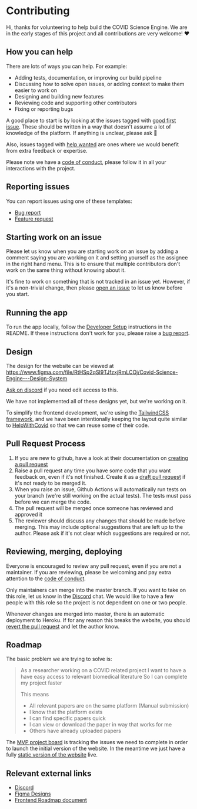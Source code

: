 # Contributing

Hi, thanks for volunteering to help build the COVID Science Engine. We are in the early stages of this project and all contributions are very welcome! ❤️

## How you can help
There are lots of ways you can help. For example:

- Adding tests, documentation, or improving our build pipeline
- Discussing how to solve open issues, or adding context to make them easier to work on
- Designing and building new features
- Reviewing code and supporting other contributors
- Fixing or reporting bugs

A good place to start is by looking at the issues tagged with [good first issue](https://github.com/COVID-science-engine/crowdsourced-papers-prototype/issues?q=is%3Aopen+is%3Aissue+label%3A%22good+first+issue%22).
These should be written in a way that doesn't assume a lot of knowledge of the platform. If anything is unclear, please ask 🙂

Also, issues tagged with [help wanted](https://github.com/COVID-science-engine/crowdsourced-papers-prototype/labels/help%20wanted) are ones where we would benefit from extra feedback or expertise.

Please note we have a [code of conduct](CODE_OF_CONDUCT.md), please follow it in all your interactions with the project.

## Reporting issues
You can report issues using one of these templates:
- [Bug report](https://github.com/COVID-science-engine/crowdsourced-papers-prototype/issues/new?assignees=&labels=&template=bug_report.md&title=)
- [Feature request](https://github.com/COVID-science-engine/crowdsourced-papers-prototype/issues/new?assignees=&labels=&template=feature_request.md&title=)

## Starting work on an issue
Please let us know when you are starting work on an issue by adding a comment saying you are working on it and setting yourself as the assignee in the right hand menu.
This is to ensure that multiple contributors don't work on the same thing without knowing about it.

It's fine to work on something that is not tracked in an issue yet. However, if it's a non-trivial change, then please [open an issue](https://github.com/COVID-science-engine/crowdsourced-papers-prototype/issues/new/choose) to let us know before you start.

## Running the app
To run the app locally, follow the [Developer Setup](https://github.com/COVID-science-engine/crowdsourced-papers-prototype#developer-setup) instructions in the README. If these instructions don't work for you, please raise a [bug report](https://github.com/COVID-science-engine/crowdsourced-papers-prototype/issues/new?assignees=&labels=&template=bug_report.md&title=Problem%20with%20developer%20setup).

## Design
The design for the website can be viewed at https://www.figma.com/file/RtHSp2qSI9TJfzxjRmLCOj/Covid-Science-Engine---Design-System

[Ask on discord](https://discord.gg/V6kzVAS) if you need edit access to this.

We have not implemented all of these designs yet, but we're working on it.

To simplify the frontend development, we're using the [TailwindCSS framework](https://tailwindcss.com/), and we have been intentionally keeping the layout quite similar to [HelpWithCovid](https://github.com/helpwithcovid/covid-volunteers) so that we can reuse some of their code.

## Pull Request Process

1. If you are new to github, have a look at their documentation on [creating a pull request](https://help.github.com/en/github/collaborating-with-issues-and-pull-requests/creating-a-pull-request)
2. Raise a pull request any time you have some code that you want feedback on, even if it's not finished. Create it as a [draft pull request](https://github.blog/2019-02-14-introducing-draft-pull-requests/) if it's not ready to be merged it.
3. When you raise an issue, Github Actions will automatically run tests on your branch (we're still working on the actual tests). The tests must pass before we can merge the code.
4. The pull request will be merged once someone has reviewed and approved it
5. The reviewer should discuss any changes that should be made before merging. This may include optional suggestions that are left up to the author. Please ask if it's not clear which suggestions are required or not.

## Reviewing, merging, deploying

Everyone is encouraged to review any pull request, even if you are not a maintainer. If you are reviewing, please be welcoming and pay extra attention to the [code of conduct](CODE_OF_CONDUCT.md).

Only maintainers can merge into the master branch. If you want to take on this role, let us know in the [Discord](https://discord.gg/V6kzVAS) chat. We would like to have a few people with this role so the project is not dependent on one or two people.

Whenever changes are merged into master, there is an automatic deployment to Heroku. If for any reason this breaks the website, you should [revert the pull request](https://help.github.com/en/github/collaborating-with-issues-and-pull-requests/reverting-a-pull-request) and let the author know. 
   
## Roadmap
The basic problem we are trying to solve is:

> As a researcher working on a COVID related project
> I want to have a have easy access to relevant biomedical literature
> So I can complete my project faster
>
> This means
> - All relevant papers are on the same platform (Manual submission)
> - I know that the platform exists
> - I can find specific papers quick
> - I can view or download the paper in way that works for me
> - Others have already uploaded papers

 The [MVP project board](https://github.com/COVID-science-engine/crowdsourced-papers-prototype/projects/1) is tracking the issues we need to complete
 in order to launch the initial version of the website. In the meantime we just have a fully [static version of the website](http://www.c19science.com/) live.
 
 ## Relevant external links
- [Discord](https://discord.gg/V6kzVAS)
- [Figma Designs](https://www.figma.com/file/RtHSp2qSI9TJfzxjRmLCOj/Covid-Science-Engine---Design-System)
- [Frontend Roadmap document](https://docs.google.com/document/d/1CT06S0b6KvHmLl06i5CAFwRJWvJiwJXy6WuQFcSeuiU/edit?usp=sharing)
